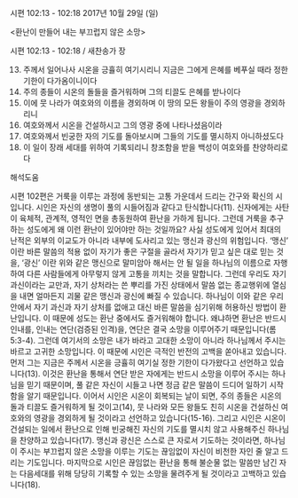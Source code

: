 시편 102:13 - 102:18 
2017년 10월 29일 (일)

<환난이 만들어 내는 부끄럽지 않은 소망>



시편 102:13 - 102:18 / 새찬송가  장


13. 주께서 일어나사 시온을 긍휼히 여기시리니 지금은 그에게 은혜를 베푸실 때라 정한 기한이 다가옴이니이다 
14. 주의 종들이 시온의 돌들을 즐거워하며 그의 티끌도 은혜를 받나이다 
15. 이에 뭇 나라가 여호와의 이름을 경외하며 이 땅의 모든 왕들이 주의 영광을 경외하리니 
16. 여호와께서 시온을 건설하시고 그의 영광 중에 나타나셨음이라 
17. 여호와께서 빈궁한 자의 기도를 돌아보시며 그들의 기도를 멸시하지 아니하셨도다 
18. 이 일이 장래 세대를 위하여 기록되리니 창조함을 받을 백성이 여호와를 찬양하리로다

해석도움





시편 102편은 거룩을 이루는 과정에 동반되는 고통 가운데서 드리는 간구와 확신의 시입니다. 시인은 자신의 생명이 풀의 시들어짐과 같다고 탄식합니다(11). 신자에게는 사탄이 육체적, 관계적, 영적인 면을 총동원하여 환난을 가하게 됩니다. 그런데 거룩을 추구하는 성도에게 왜 이런 환난이 있어야만 하는 것일까요?
사실 성도에게 있어서 최대의 난적은 외부의 이교도가 아니라 내부에 도사리고 있는 맹신과 광신의 위험입니다. ‘맹신’ 이란 바른 말씀의 적용 없이 자기가 좋은 구절을 골라서 자기가 믿고 싶은 대로 믿는 것을, ‘광신’ 이란 위와 같은 맹신으로 말미암아 해서는 안 될 일을 하나님의 이름으로 자행하여 다른 사람들에게
아무렇지 않게 고통을 끼치는 것을 말합니다. 그런데 우리도 자기 과신이라는 교만과, 자기 상처라는 쓴 뿌리를 가진 상태에서 말씀 없는 종교행위에 열심을 내면 얼마든지 괴물 같은 맹신과 광신에 빠질 수 있습니다. 하나님이 이와 같은 우리 안에서 자기 과신과 자기 상처를 없애고 대신 바른 말씀을 심기위해 허용하신 방법이 환난입니다. 이 때문에 성도는 환난 중에서도 즐거워해야 합니다. 왜냐하면 환난은 반드시 인내를, 인내는 연단(검증된 인격)을, 연단은 결국 소망을 이루어주기 때문입니다(롬 5:3-4). 그런데 여기서의 소망은 내가 바라고 고대한 소망이 아니라 하나님께서 주시는 바르고 고귀한 소망입니다.
이 때문에 시인은 극적인 반전의 고백을 쏟아내고 있습니다. 먼저 그는 지금은 주께서 시온을 긍휼히 여기실 정한 기한이 다가왔다고 선언하고 있습니다(13). 이것은 환난을 통해서 연단 받은 자에게는 반드시 소망을 이루어 주시는 하나님을 믿기 때문이며, 풀 같은 자신이 시들고 나면 정금 같은 말씀이 드디어 일하기
시작함을 알기 때문입니다. 이어서 시인은 시온이 회복되는 날이 되면, 주의 종들은 시온의 돌과 티끌도 즐거워하게 될 것이고(14), 뭇 나라와 모든 왕들도 친히 시온을 건설하신 여호와의 영광을 경외하게 될 것이라고 선언하고 있습니다(15-16). 그리고 시인은 시온이 건설되는 일에서 환난으로 인해 빈궁해진 자신의 기도를 멸시치 않고 사용해주신 하나님을 찬양하고 있습니다(17). 맹신과 광신은 스스로 큰 자로서 기도하는 것이라면, 하나님이 주시는 부끄럽지 않은 소망을 이루는 기도는 끊임없이 자신이 비천한 자인 줄 알고 드리는 기도입니다. 마지막으로 시인은 끊임없는 환난을 통해 불순물 없는 말씀만 남긴 자는 다음세대를 위해 당당히 기록할 수 있는 소망을 물려주게 될 것이라고 고백하고 있습니다(18).